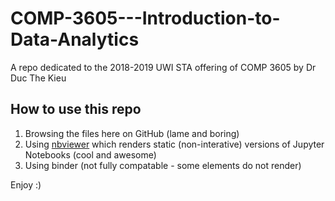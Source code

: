 # COMP-3605---Introduction-to-Data-Analytics
A repo dedicated to the 2018-2019 UWI STA offering of COMP 3605 by Dr Duc The Kieu

## How to use this repo
1. Browsing the files here on GitHub (lame and boring)
2. Using [nbviewer](http://nbviewer.jupyter.org/github/chris24s/COMP-3605---Introduction-to-Data-Analytics/blob/master/index.ipynb) which renders static (non-interative) versions of Jupyter Notebooks (cool and awesome)
3. Using binder (not fully compatable - some elements do not render)


Enjoy :)
